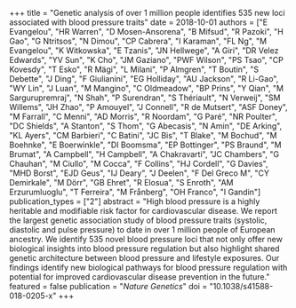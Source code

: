 +++
title = "Genetic analysis of over 1 million people identifies 535 new loci associated with blood pressure traits"
date = 2018-10-01
authors = ["E Evangelou", "HR Warren", "D Mosen-Ansorena", "B Mifsud", "R Pazoki", "H Gao", "G Ntritsos", "N Dimou", "CP Cabrera", "I Karaman", "FL Ng", "M Evangelou", "K Witkowska", "E Tzanis", "JN Hellwege", "A Giri", "DR Velez Edwards", "YV Sun", "K Cho", "JM Gaziano", "PWF Wilson", "PS Tsao", "CP Kovesdy", "T Esko", "R Mägi", "L Milani", "P Almgren", "T Boutin", "S Debette", "J Ding", "F Giulianini", "EG Holliday", "AU Jackson", "R Li-Gao", "WY Lin", "J Luan", "M Mangino", "C Oldmeadow", "BP Prins", "Y Qian", "M Sargurupremraj", "N Shah", "P Surendran", "S Thériault", "N Verweij", "SM Willems", "JH Zhao", "P Amouyel", "J Connell", "R de Mutsert", "ASF Doney", "M Farrall", "C Menni", "AD Morris", "R Noordam", "G Paré", "NR Poulter", "DC Shields", "A Stanton", "S Thom", "G Abecasis", "N Amin", "DE Arking", "KL Ayers", "CM Barbieri", "C Batini", "JC Bis", "T Blake", "M Bochud", "M Boehnke", "E Boerwinkle", "DI Boomsma", "EP Bottinger", "PS Braund", "M Brumat", "A Campbell", "H Campbell", "A Chakravarti", "JC Chambers", "G Chauhan", "M Ciullo", "M Cocca", "F Collins", "HJ Cordell", "G Davies", "MHD Borst", "EJD Geus", "IJ Deary", "J Deelen", "F Del Greco M", "CY Demirkale", "M Dörr", "GB Ehret", "R Elosua", "S Enroth", "AM Erzurumluoglu", "T Ferreira", "M Frånberg", "OH Franco", "I Gandin"]
publication_types = ["2"]
abstract = "High blood pressure is a highly heritable and modifiable risk factor for cardiovascular disease. We report the largest genetic association study of blood pressure traits (systolic, diastolic and pulse pressure) to date in over 1 million people of European ancestry. We identify 535 novel blood pressure loci that not only offer new biological insights into blood pressure regulation but also highlight shared genetic architecture between blood pressure and lifestyle exposures. Our findings identify new biological pathways for blood pressure regulation with potential for improved cardiovascular disease prevention in the future."
featured = false
publication = "*Nature Genetics*"
doi = "10.1038/s41588-018-0205-x"
+++

